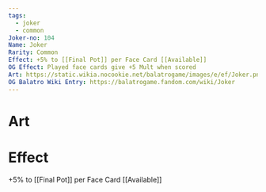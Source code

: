 ```yaml
---
tags:
  - joker
  - common
Joker-no: 104
Name: Joker
Rarity: Common
Effect: +5% to [[Final Pot]] per Face Card [[Available]]
OG Effect: Played face cards give +5 Mult when scored
Art: https://static.wikia.nocookie.net/balatrogame/images/e/ef/Joker.png/revision/latest?cb=20230925003651
OG Balatro Wiki Entry: https://balatrogame.fandom.com/wiki/Joker
---
```

# Art
# Effect
+5% to [[Final Pot]] per Face Card [[Available]]